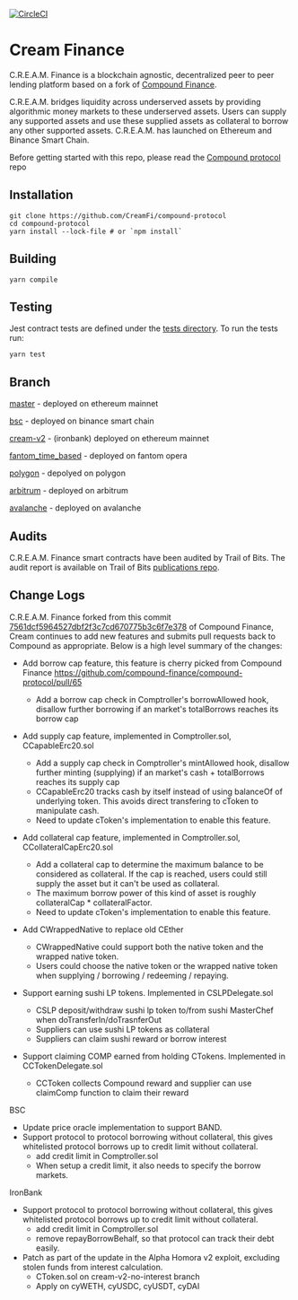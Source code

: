 [![CircleCI](https://circleci.com/gh/CreamFi/compound-protocol.svg?style=svg)](https://circleci.com/gh/CreamFi/compound-protocol)

Cream Finance
=================
C.R.E.A.M. Finance is a blockchain agnostic, decentralized peer to peer lending platform based on a fork of [Compound Finance](https://compound.finance).

C.R.E.A.M. bridges liquidity across underserved assets by providing algorithmic money markets to these underserved assets. Users can supply any supported assets and use these supplied assets as collateral to borrow any other supported assets. C.R.E.A.M. has launched on Ethereum and Binance Smart Chain.

Before getting started with this repo, please read the [Compound protocol](https://github.com/compound-finance/compound-protocol) repo

Installation
------------

    git clone https://github.com/CreamFi/compound-protocol
    cd compound-protocol
    yarn install --lock-file # or `npm install`

Building
------
    yarn compile

Testing
-------
Jest contract tests are defined under the [tests directory](https://github.com/compound-finance/compound-protocol/tree/master/tests). To run the tests run:

    yarn test

Branch
------
[master](https://github.com/CreamFi/compound-protocol/tree/master) - deployed on ethereum mainnet

[bsc](https://github.com/CreamFi/compound-protocol/tree/bsc) - deployed on binance smart chain

[cream-v2](https://github.com/CreamFi/compound-protocol/tree/cream-v2) - (ironbank) deployed on ethereum mainnet

[fantom_time_based](https://github.com/CreamFi/compound-protocol/tree/fantom_time_based) - deployed on fantom opera

[polygon](https://github.com/CreamFi/compound-protocol/tree/polygon) - depolyed on polygon

[arbitrum](https://github.com/CreamFi/compound-protocol/tree/arbitrum) - deployed on arbitrum

[avalanche](https://github.com/CreamFi/compound-protocol/tree/avalanche) - deployed on avalanche

Audits
-------
C.R.E.A.M. Finance smart contracts have been audited by Trail of Bits. The audit report is available on Trail of Bits [publications repo](https://github.com/trailofbits/publications/blob/master/reviews/CREAMSummary.pdf).

Change Logs
-----------
C.R.E.A.M. Finance forked from this commit [7561dcf5964527dbf2f3c7cd670775b3c6f7e378](https://github.com/compound-finance/compound-protocol/commits/7561dcf5964527dbf2f3c7cd670775b3c6f7e378) of Compound Finance,
Cream continues to add new features and submits pull requests back to Compound as appropriate. Below is a high level summary of the changes:

- Add borrow cap feature, this feature is cherry picked from Compound Finance https://github.com/compound-finance/compound-protocol/pull/65
  * Add a borrow cap check in Comptroller's borrowAllowed hook, disallow further borrowing if an market's totalBorrows reaches its borrow cap

- Add supply cap feature, implemented in Comptroller.sol, CCapableErc20.sol
  * Add a supply cap check in Comptroller's mintAllowed hook, disallow further minting (supplying) if an market's cash + totalBorrows reaches its supply cap
  * CCapableErc20 tracks cash by itself instead of using balanceOf of underlying token. This avoids direct transfering to cToken to manipulate cash.
  * Need to update cToken's implementation to enable this feature.

- Add collateral cap feature, implemented in Comptroller.sol, CCollateralCapErc20.sol
  * Add a collateral cap to determine the maximum balance to be considered as collateral. If the cap is reached, users could still supply the asset but it can't be used as collateral.
  * The maximum borrow power of this kind of asset is roughly collateralCap * collateralFactor.
  * Need to update cToken's implementation to enable this feature.

- Add CWrappedNative to replace old CEther
  * CWrappedNative could support both the native token and the wrapped native token.
  * Users could choose the native token or the wrapped native token when supplying / borrowing / redeeming / repaying.

- Support earning sushi LP tokens. Implemented in CSLPDelegate.sol
  * CSLP deposit/withdraw sushi lp token to/from sushi MasterChef when doTransferIn/doTrasnferOut
  * Suppliers can use sushi LP tokens as collateral
  * Suppliers can claim sushi reward or borrow interest

- Support claiming COMP earned from holding CTokens. Implemented in CCTokenDelegate.sol
  * CCToken collects Compound reward and supplier can use claimComp function to claim their reward

BSC
- Update price oracle implementation to support BAND.
- Support protocol to protocol borrowing without collateral, this gives whitelisted protocol borrows up to credit limit without collateral.
   * add credit limit in Comptroller.sol
   * When setup a credit limit, it also needs to specify the borrow markets.

IronBank
- Support protocol to protocol borrowing without collateral, this gives whitelisted protocol borrows up to credit limit without collateral.
   * add credit limit in Comptroller.sol
   * remove repayBorrowBehalf, so that protocol can track their debt easily.
- Patch as part of the update in the Alpha Homora v2 exploit, excluding stolen funds from interest calculation.
  * CToken.sol on cream-v2-no-interest branch
  * Apply on cyWETH, cyUSDC, cyUSDT, cyDAI

